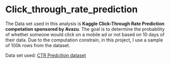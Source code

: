 # Click_through_rate_prediction
The Data set used in this analysis is **Kaggle Click-Through Rate Prediction competation sponsored by Avazu**. The goal is to determine the probability of whether someone would click on a mobile ad or not based on 10 days of their data. Due to the computation constrain, in this project, I use a sample of 100k rows from the dataset.

Data set used: [CTR Predcition dataset](https://www.kaggle.com/c/avazu-ctr-prediction/overview)
